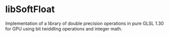 # libSoftFloat
Implementation of a library of double precision operations in pure GLSL 1.30 for GPU using bit twiddling operations and integer math.
